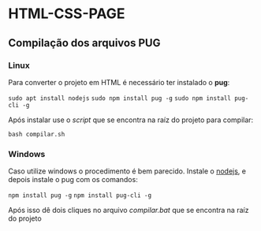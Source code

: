 # HTML-CSS-PAGE


## Compilação dos arquivos PUG

### Linux

Para converter o projeto em HTML é necessário ter instalado o **pug**:

`sudo apt install nodejs`
`sudo npm install pug -g`
`sudo npm install pug-cli -g`

Após instalar use o *script* que se encontra na raíz do projeto para compilar:

`bash compilar.sh`

### Windows

Caso utilize windows o procedimento é bem parecido. Instale o [nodejs](https://nodejs.org/en/download/), e depois instale o pug com os comandos:

`npm install pug -g`
`npm install pug-cli -g`

Após isso dê dois cliques no arquivo *compilar.bat* que se encontra na raíz do projeto

